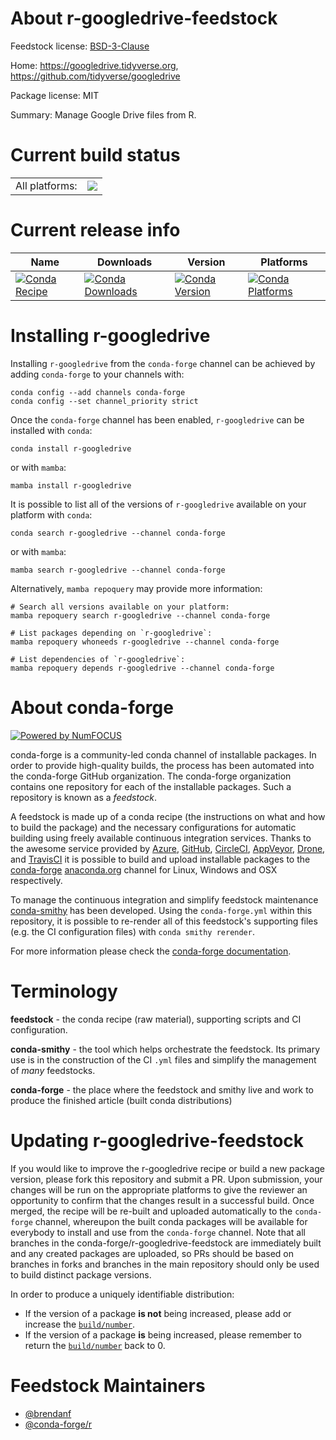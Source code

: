 About r-googledrive-feedstock
=============================

Feedstock license: [BSD-3-Clause](https://github.com/conda-forge/r-googledrive-feedstock/blob/main/LICENSE.txt)

Home: https://googledrive.tidyverse.org, https://github.com/tidyverse/googledrive

Package license: MIT

Summary: Manage Google Drive files from R.

Current build status
====================


<table><tr><td>All platforms:</td>
    <td>
      <a href="https://dev.azure.com/conda-forge/feedstock-builds/_build/latest?definitionId=9877&branchName=main">
        <img src="https://dev.azure.com/conda-forge/feedstock-builds/_apis/build/status/r-googledrive-feedstock?branchName=main">
      </a>
    </td>
  </tr>
</table>

Current release info
====================

| Name | Downloads | Version | Platforms |
| --- | --- | --- | --- |
| [![Conda Recipe](https://img.shields.io/badge/recipe-r--googledrive-green.svg)](https://anaconda.org/conda-forge/r-googledrive) | [![Conda Downloads](https://img.shields.io/conda/dn/conda-forge/r-googledrive.svg)](https://anaconda.org/conda-forge/r-googledrive) | [![Conda Version](https://img.shields.io/conda/vn/conda-forge/r-googledrive.svg)](https://anaconda.org/conda-forge/r-googledrive) | [![Conda Platforms](https://img.shields.io/conda/pn/conda-forge/r-googledrive.svg)](https://anaconda.org/conda-forge/r-googledrive) |

Installing r-googledrive
========================

Installing `r-googledrive` from the `conda-forge` channel can be achieved by adding `conda-forge` to your channels with:

```
conda config --add channels conda-forge
conda config --set channel_priority strict
```

Once the `conda-forge` channel has been enabled, `r-googledrive` can be installed with `conda`:

```
conda install r-googledrive
```

or with `mamba`:

```
mamba install r-googledrive
```

It is possible to list all of the versions of `r-googledrive` available on your platform with `conda`:

```
conda search r-googledrive --channel conda-forge
```

or with `mamba`:

```
mamba search r-googledrive --channel conda-forge
```

Alternatively, `mamba repoquery` may provide more information:

```
# Search all versions available on your platform:
mamba repoquery search r-googledrive --channel conda-forge

# List packages depending on `r-googledrive`:
mamba repoquery whoneeds r-googledrive --channel conda-forge

# List dependencies of `r-googledrive`:
mamba repoquery depends r-googledrive --channel conda-forge
```


About conda-forge
=================

[![Powered by
NumFOCUS](https://img.shields.io/badge/powered%20by-NumFOCUS-orange.svg?style=flat&colorA=E1523D&colorB=007D8A)](https://numfocus.org)

conda-forge is a community-led conda channel of installable packages.
In order to provide high-quality builds, the process has been automated into the
conda-forge GitHub organization. The conda-forge organization contains one repository
for each of the installable packages. Such a repository is known as a *feedstock*.

A feedstock is made up of a conda recipe (the instructions on what and how to build
the package) and the necessary configurations for automatic building using freely
available continuous integration services. Thanks to the awesome service provided by
[Azure](https://azure.microsoft.com/en-us/services/devops/), [GitHub](https://github.com/),
[CircleCI](https://circleci.com/), [AppVeyor](https://www.appveyor.com/),
[Drone](https://cloud.drone.io/welcome), and [TravisCI](https://travis-ci.com/)
it is possible to build and upload installable packages to the
[conda-forge](https://anaconda.org/conda-forge) [anaconda.org](https://anaconda.org/)
channel for Linux, Windows and OSX respectively.

To manage the continuous integration and simplify feedstock maintenance
[conda-smithy](https://github.com/conda-forge/conda-smithy) has been developed.
Using the ``conda-forge.yml`` within this repository, it is possible to re-render all of
this feedstock's supporting files (e.g. the CI configuration files) with ``conda smithy rerender``.

For more information please check the [conda-forge documentation](https://conda-forge.org/docs/).

Terminology
===========

**feedstock** - the conda recipe (raw material), supporting scripts and CI configuration.

**conda-smithy** - the tool which helps orchestrate the feedstock.
                   Its primary use is in the construction of the CI ``.yml`` files
                   and simplify the management of *many* feedstocks.

**conda-forge** - the place where the feedstock and smithy live and work to
                  produce the finished article (built conda distributions)


Updating r-googledrive-feedstock
================================

If you would like to improve the r-googledrive recipe or build a new
package version, please fork this repository and submit a PR. Upon submission,
your changes will be run on the appropriate platforms to give the reviewer an
opportunity to confirm that the changes result in a successful build. Once
merged, the recipe will be re-built and uploaded automatically to the
`conda-forge` channel, whereupon the built conda packages will be available for
everybody to install and use from the `conda-forge` channel.
Note that all branches in the conda-forge/r-googledrive-feedstock are
immediately built and any created packages are uploaded, so PRs should be based
on branches in forks and branches in the main repository should only be used to
build distinct package versions.

In order to produce a uniquely identifiable distribution:
 * If the version of a package **is not** being increased, please add or increase
   the [``build/number``](https://docs.conda.io/projects/conda-build/en/latest/resources/define-metadata.html#build-number-and-string).
 * If the version of a package **is** being increased, please remember to return
   the [``build/number``](https://docs.conda.io/projects/conda-build/en/latest/resources/define-metadata.html#build-number-and-string)
   back to 0.

Feedstock Maintainers
=====================

* [@brendanf](https://github.com/brendanf/)
* [@conda-forge/r](https://github.com/conda-forge/r/)

